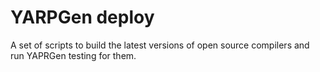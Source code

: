 # YARPGen deploy

A set of scripts to build the latest versions of open source compilers and run YAPRGen testing for them.
